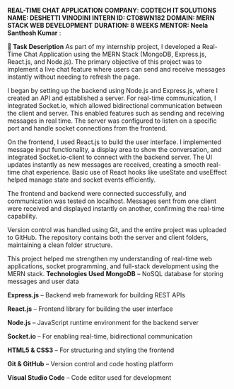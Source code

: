 **REAL-TIME CHAT APPLICATION**
**COMPANY**: **CODTECH IT SOLUTIONS**
**NAME: DESHETTI VINODINI**
**INTERN ID: CT08WN182**
**DOMAIN: MERN STACK WEB DEVELOPMENT**
**DURATION: 8 WEEKS**
**MENTOR: Neela Santhosh Kumar**
:

**📄 Task Description**
As part of my internship project, I developed a Real-Time Chat Application using the MERN Stack (MongoDB, Express.js, React.js, and Node.js). The primary objective of this project was to implement a live chat feature where users can send and receive messages instantly without needing to refresh the page.

I began by setting up the backend using Node.js and Express.js, where I created an API and established a server. For real-time communication, I integrated Socket.io, which allowed bidirectional communication between the client and server. This enabled features such as sending and receiving messages in real time. The server was configured to listen on a specific port and handle socket connections from the frontend.

On the frontend, I used React.js to build the user interface. I implemented message input functionality, a display area to show the conversation, and integrated Socket.io-client to connect with the backend server. The UI updates instantly as new messages are received, creating a smooth real-time chat experience. Basic use of React hooks like useState and useEffect helped manage state and socket events efficiently.

The frontend and backend were connected successfully, and communication was tested on localhost. Messages sent from one client were received and displayed instantly on another, confirming the real-time capability.

Version control was handled using Git, and the entire project was uploaded to GitHub. The repository contains both the server and client folders, maintaining a clean folder structure.

This project helped me strengthen my understanding of real-time web applications, socket programming, and full-stack development using the MERN stack.
**Technologies Used**
**MongoDB** – NoSQL database for storing messages and user data

**Express.js** – Backend web framework for building REST APIs

**React.js** – Frontend library for building the user interface

**Node.js** – JavaScript runtime environment for the backend server

**Socket.io** – For enabling real-time, bidirectional communication

**HTML5 & CSS3** – For structuring and styling the frontend

**Git & GitHub** – Version control and code hosting platform

**Visual Studio Code** – Code editor used for development


